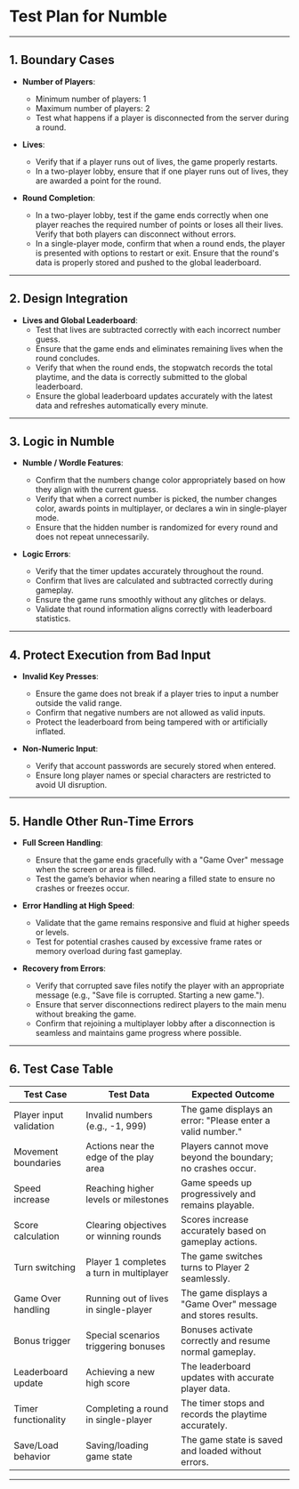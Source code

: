# Test Plan for Numble

---

## 1. Boundary Cases

- **Number of Players**:  
  - Minimum number of players: 1  
  - Maximum number of players: 2  
  - Test what happens if a player is disconnected from the server during a round.  

- **Lives**:  
  - Verify that if a player runs out of lives, the game properly restarts.  
  - In a two-player lobby, ensure that if one player runs out of lives, they are awarded a point for the round.  

- **Round Completion**:  
  - In a two-player lobby, test if the game ends correctly when one player reaches the required number of points or loses all their lives. Verify that both players can disconnect without errors.  
  - In a single-player mode, confirm that when a round ends, the player is presented with options to restart or exit. Ensure that the round's data is properly stored and pushed to the global leaderboard.  

---

## 2. Design Integration

- **Lives and Global Leaderboard**:  
  - Test that lives are subtracted correctly with each incorrect number guess.  
  - Ensure that the game ends and eliminates remaining lives when the round concludes.  
  - Verify that when the round ends, the stopwatch records the total playtime, and the data is correctly submitted to the global leaderboard.  
  - Ensure the global leaderboard updates accurately with the latest data and refreshes automatically every minute.  

---

## 3. Logic in Numble

- **Numble / Wordle Features**:  
  - Confirm that the numbers change color appropriately based on how they align with the current guess.  
  - Verify that when a correct number is picked, the number changes color, awards points in multiplayer, or declares a win in single-player mode.  
  - Ensure that the hidden number is randomized for every round and does not repeat unnecessarily.  

- **Logic Errors**:  
  - Verify that the timer updates accurately throughout the round.  
  - Confirm that lives are calculated and subtracted correctly during gameplay.  
  - Ensure the game runs smoothly without any glitches or delays.  
  - Validate that round information aligns correctly with leaderboard statistics.  

---

## 4. Protect Execution from Bad Input

- **Invalid Key Presses**:  
  - Ensure the game does not break if a player tries to input a number outside the valid range.  
  - Confirm that negative numbers are not allowed as valid inputs.  
  - Protect the leaderboard from being tampered with or artificially inflated.  

- **Non-Numeric Input**:  
  - Verify that account passwords are securely stored when entered.  
  - Ensure long player names or special characters are restricted to avoid UI disruption.  

---

## 5. Handle Other Run-Time Errors

- **Full Screen Handling**:  
  - Ensure that the game ends gracefully with a "Game Over" message when the screen or area is filled.  
  - Test the game’s behavior when nearing a filled state to ensure no crashes or freezes occur.  

- **Error Handling at High Speed**:  
  - Validate that the game remains responsive and fluid at higher speeds or levels.  
  - Test for potential crashes caused by excessive frame rates or memory overload during fast gameplay.  

- **Recovery from Errors**:  
  - Verify that corrupted save files notify the player with an appropriate message (e.g., "Save file is corrupted. Starting a new game.").  
  - Ensure that server disconnections redirect players to the main menu without breaking the game.  
  - Confirm that rejoining a multiplayer lobby after a disconnection is seamless and maintains game progress where possible.  

---

## 6. Test Case Table

| **Test Case**             | **Test Data**                             | **Expected Outcome**                                         |
|---------------------------|-------------------------------------------|-------------------------------------------------------------|
| Player input validation    | Invalid numbers (e.g., -1, 999)          | The game displays an error: "Please enter a valid number."   |
| Movement boundaries        | Actions near the edge of the play area   | Players cannot move beyond the boundary; no crashes occur.   |
| Speed increase             | Reaching higher levels or milestones     | Game speeds up progressively and remains playable.           |
| Score calculation          | Clearing objectives or winning rounds    | Scores increase accurately based on gameplay actions.        |
| Turn switching             | Player 1 completes a turn in multiplayer | The game switches turns to Player 2 seamlessly.              |
| Game Over handling         | Running out of lives in single-player    | The game displays a "Game Over" message and stores results.  |
| Bonus trigger              | Special scenarios triggering bonuses     | Bonuses activate correctly and resume normal gameplay.       |
| Leaderboard update         | Achieving a new high score               | The leaderboard updates with accurate player data.           |
| Timer functionality        | Completing a round in single-player      | The timer stops and records the playtime accurately.         |
| Save/Load behavior         | Saving/loading game state                | The game state is saved and loaded without errors.           |

---

